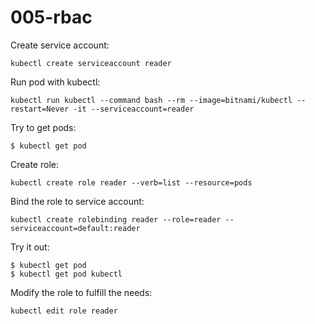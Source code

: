 # 005-rbac

Create service account:
```
kubectl create serviceaccount reader
```

Run pod with kubectl:
```
kubectl run kubectl --command bash --rm --image=bitnami/kubectl --restart=Never -it --serviceaccount=reader
```

Try to get pods:
```
$ kubectl get pod
```

Create role:
```
kubectl create role reader --verb=list --resource=pods
```

Bind the role to service account:
```
kubectl create rolebinding reader --role=reader --serviceaccount=default:reader
```

Try it out:
```
$ kubectl get pod
$ kubectl get pod kubectl
```

Modify the role to fulfill the needs:
```
kubectl edit role reader
```
